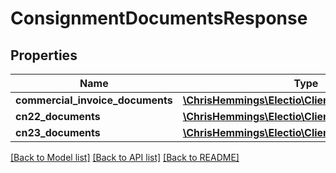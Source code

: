 # ConsignmentDocumentsResponse

## Properties
Name | Type | Description | Notes
------------ | ------------- | ------------- | -------------
**commercial_invoice_documents** | [**\ChrisHemmings\Electio\Client\Model\Document[]**](Document.md) |  | [optional] 
**cn22_documents** | [**\ChrisHemmings\Electio\Client\Model\Document[]**](Document.md) |  | [optional] 
**cn23_documents** | [**\ChrisHemmings\Electio\Client\Model\Document[]**](Document.md) |  | [optional] 

[[Back to Model list]](../README.md#documentation-for-models) [[Back to API list]](../README.md#documentation-for-api-endpoints) [[Back to README]](../README.md)


